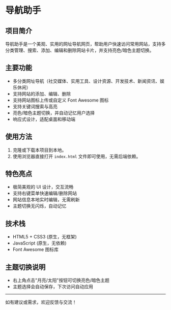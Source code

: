 # 导航助手

## 项目简介

导航助手是一个美观、实用的网址导航网页，帮助用户快速访问常用网站，支持多分类管理、搜索、添加、编辑和删除网站卡片，并支持亮色/暗色主题切换。

## 主要功能
- 多分类网址导航（社交媒体、实用工具、设计资源、开发技术、新闻资讯、娱乐休闲）
- 支持网站的添加、编辑、删除
- 支持网站图标上传或自定义 Font Awesome 图标
- 支持关键词搜索与高亮
- 亮色/暗色主题切换，并自动记忆用户选择
- 响应式设计，适配桌面和移动端

## 使用方法
1. 克隆或下载本项目到本地。
2. 使用浏览器直接打开 `index.html` 文件即可使用，无需后端依赖。

## 特色亮点
- 极简美观的 UI 设计，交互流畅
- 支持右键菜单快速编辑/删除网站
- 网站信息本地实时编辑，无需刷新
- 主题切换无闪烁，自动记忆

## 技术栈
- HTML5 + CSS3 (原生，无框架)
- JavaScript (原生，无依赖)
- Font Awesome 图标库

## 主题切换说明
- 右上角点击"月亮/太阳"按钮可切换亮色/暗色主题
- 主题选择会自动保存，下次访问自动应用

---

如有建议或需求，欢迎反馈与交流！ 